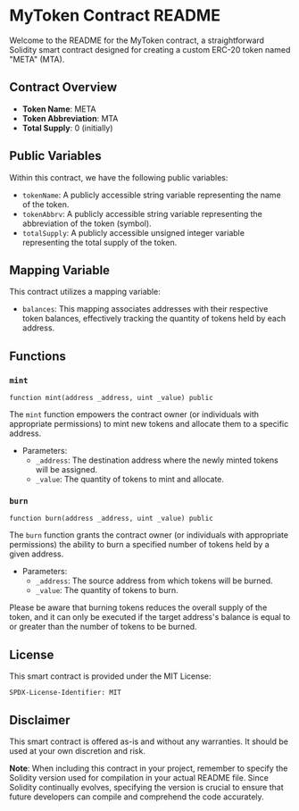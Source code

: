 # MyToken Contract README

Welcome to the README for the MyToken contract, a straightforward Solidity smart contract designed for creating a custom ERC-20 token named "META" (MTA).

## Contract Overview

- **Token Name**: META
- **Token Abbreviation**: MTA
- **Total Supply**: 0 (initially)

## Public Variables

Within this contract, we have the following public variables:

- `tokenName`: A publicly accessible string variable representing the name of the token.
- `tokenAbbrv`: A publicly accessible string variable representing the abbreviation of the token (symbol).
- `totalSupply`: A publicly accessible unsigned integer variable representing the total supply of the token.

## Mapping Variable

This contract utilizes a mapping variable:

- `balances`: This mapping associates addresses with their respective token balances, effectively tracking the quantity of tokens held by each address.

## Functions

### `mint`

```solidity
function mint(address _address, uint _value) public
```

The `mint` function empowers the contract owner (or individuals with appropriate permissions) to mint new tokens and allocate them to a specific address.

- Parameters:
  - `_address`: The destination address where the newly minted tokens will be assigned.
  - `_value`: The quantity of tokens to mint and allocate.

### `burn`

```solidity
function burn(address _address, uint _value) public
```

The `burn` function grants the contract owner (or individuals with appropriate permissions) the ability to burn a specified number of tokens held by a given address.

- Parameters:
  - `_address`: The source address from which tokens will be burned.
  - `_value`: The quantity of tokens to burn.

Please be aware that burning tokens reduces the overall supply of the token, and it can only be executed if the target address's balance is equal to or greater than the number of tokens to be burned.

## License

This smart contract is provided under the MIT License:

```plaintext
SPDX-License-Identifier: MIT
```

## Disclaimer

This smart contract is offered as-is and without any warranties. It should be used at your own discretion and risk.

**Note**: When including this contract in your project, remember to specify the Solidity version used for compilation in your actual README file. Since Solidity continually evolves, specifying the version is crucial to ensure that future developers can compile and comprehend the code accurately.
